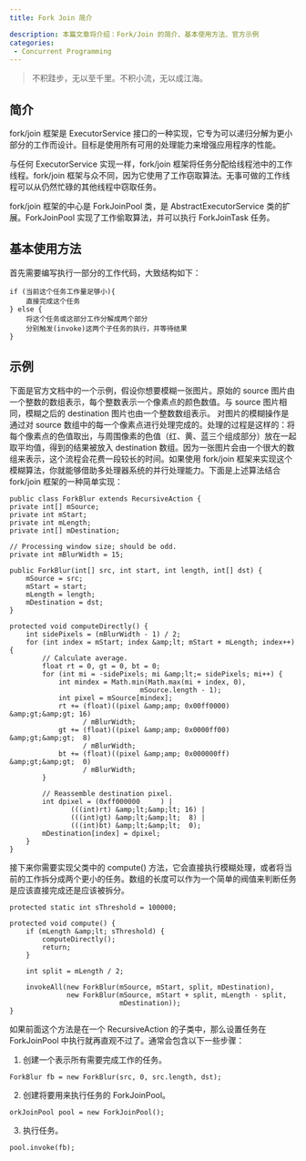 ```yaml
---
title: Fork Join 简介

description: 本篇文章将介绍：Fork/Join 的简介、基本使用方法、官方示例
categories:
 - Concurrent Programming
---
```


> 不积跬步，无以至千里。不积小流，无以成江海。

## 简介
fork/join 框架是 ExecutorService 接口的一种实现，它专为可以递归分解为更小部分的工作而设计。目标是使用所有可用的处理能力来增强应用程序的性能。

与任何 ExecutorService 实现一样，fork/join 框架将任务分配给线程池中的工作线程。fork/join 框架与众不同，因为它使用了工作窃取算法。无事可做的工作线程可以从仍然忙碌的其他线程中窃取任务。

fork/join 框架的中心是 ForkJoinPool 类，是 AbstractExecutorService 类的扩展。ForkJoinPool 实现了工作偷取算法，并可以执行 ForkJoinTask 任务。

## 基本使用方法

首先需要编写执行一部分的工作代码，大致结构如下：

```
if (当前这个任务工作量足够小){
    直接完成这个任务
} else {
    将这个任务或这部分工作分解成两个部分
    分别触发(invoke)这两个子任务的执行，并等待结果  
}
```

## 示例
下面是官方文档中的一个示例，假设你想要模糊一张图片。原始的 source 图片由一个整数的数组表示，每个整数表示一个像素点的颜色数值。与 source 图片相同，模糊之后的 destination 图片也由一个整数数组表示。
对图片的模糊操作是通过对 source 数组中的每一个像素点进行处理完成的。处理的过程是这样的：将每个像素点的色值取出，与周围像素的色值（红、黄、蓝三个组成部分）放在一起取平均值，得到的结果被放入 destination 数组。因为一张图片会由一个很大的数组来表示，这个流程会花费一段较长的时间。如果使用 fork/join 框架来实现这个模糊算法，你就能够借助多处理器系统的并行处理能力。下面是上述算法结合 fork/join 框架的一种简单实现：

```
public class ForkBlur extends RecursiveAction {
private int[] mSource;
private int mStart;
private int mLength;
private int[] mDestination;

// Processing window size; should be odd.
private int mBlurWidth = 15;

public ForkBlur(int[] src, int start, int length, int[] dst) {
    mSource = src;
    mStart = start;
    mLength = length;
    mDestination = dst;
}

protected void computeDirectly() {
    int sidePixels = (mBlurWidth - 1) / 2;
    for (int index = mStart; index &amp;lt; mStart + mLength; index++) {
        // Calculate average.
        float rt = 0, gt = 0, bt = 0;
        for (int mi = -sidePixels; mi &amp;lt;= sidePixels; mi++) {
            int mindex = Math.min(Math.max(mi + index, 0),
                                mSource.length - 1);
            int pixel = mSource[mindex];
            rt += (float)((pixel &amp;amp; 0x00ff0000) &amp;gt;&amp;gt; 16)
                  / mBlurWidth;
            gt += (float)((pixel &amp;amp; 0x0000ff00) &amp;gt;&amp;gt;  8)
                  / mBlurWidth;
            bt += (float)((pixel &amp;amp; 0x000000ff) &amp;gt;&amp;gt;  0)
                  / mBlurWidth;
        }

        // Reassemble destination pixel.
        int dpixel = (0xff000000     ) |
               (((int)rt) &amp;lt;&amp;lt; 16) |
               (((int)gt) &amp;lt;&amp;lt;  8) |
               (((int)bt) &amp;lt;&amp;lt;  0);
        mDestination[index] = dpixel;
    }
}
```
接下来你需要实现父类中的 compute() 方法，它会直接执行模糊处理，或者将当前的工作拆分成两个更小的任务。数组的长度可以作为一个简单的阀值来判断任务是应该直接完成还是应该被拆分。

```
protected static int sThreshold = 100000;

protected void compute() {
    if (mLength &amp;lt; sThreshold) {
        computeDirectly();
        return;
    }

    int split = mLength / 2;

    invokeAll(new ForkBlur(mSource, mStart, split, mDestination),
              new ForkBlur(mSource, mStart + split, mLength - split,
                           mDestination));
}
```
如果前面这个方法是在一个 RecursiveAction 的子类中，那么设置任务在 ForkJoinPool 中执行就再直观不过了。通常会包含以下一些步骤：

1. 创建一个表示所有需要完成工作的任务。

```
ForkBlur fb = new ForkBlur(src, 0, src.length, dst);
```

2. 创建将要用来执行任务的 ForkJoinPool。

```
orkJoinPool pool = new ForkJoinPool();

```

3. 执行任务。

```
pool.invoke(fb);

```